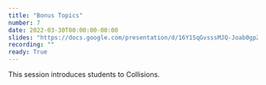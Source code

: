 ```yaml
---
title: "Bonus Topics"
number: 7
date: 2022-03-30T00:00:00-00:00
slides: "https://docs.google.com/presentation/d/16Y1SqGvsssMJQ-Joab0gp2GadzvfXFEnJXPHD6QBPQ8/edit?usp=sharing"
recording: ""
ready: True
---
```


This session introduces students to Collisions. 